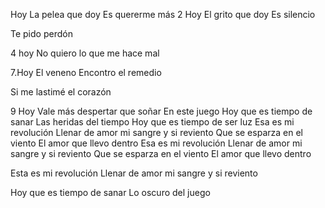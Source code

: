 Hoy
La pelea que doy
Es quererme más
2 Hoy
El grito que doy
Es silencio

Te pido perdón

4 hoy
No quiero lo que me hace mal

7.Hoy
El veneno
Encontro el remedio

Si me lastimé el corazón

9 Hoy
Vale más despertar que soñar
En este juego
Hoy que es tiempo de sanar
Las heridas del tiempo
Hoy que es tiempo de ser luz
Esa es mi revolución
Llenar de amor mi sangre y si reviento
Que se esparza en el viento
El amor que llevo dentro
Esa es mi revolución
Llenar de amor mi sangre y si reviento
Que se esparza en el viento
El amor que llevo dentro

Esta es mi revolución
Llenar de amor mi sangre y si reviento

Hoy que es tiempo de sanar
Lo oscuro del juego
